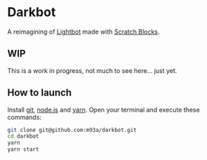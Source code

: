 # Darkbot
A reimagining of [Lightbot](https://www.lightbot.com/) made with [Scratch Blocks](https://github.com/LLK/scratch-blocks).

## WIP
This is a work in progress, not much to see here… just yet.

## How to launch
Install [git](https://git-scm.com/book/en/v2/Getting-Started-Installing-Git), [node.js](https://nodejs.dev/how-to-install-nodejs) and [yarn](https://nodejs.dev/how-to-install-nodejs). Open your terminal and execute these commands:
```bash
git clone git@github.com:m93a/darkbot.git
cd darkbot
yarn
yarn start
```